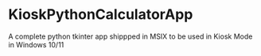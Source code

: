 # KioskPythonCalculatorApp
A complete python tkinter app shippped in MSIX to be used in Kiosk Mode in Windows 10/11
